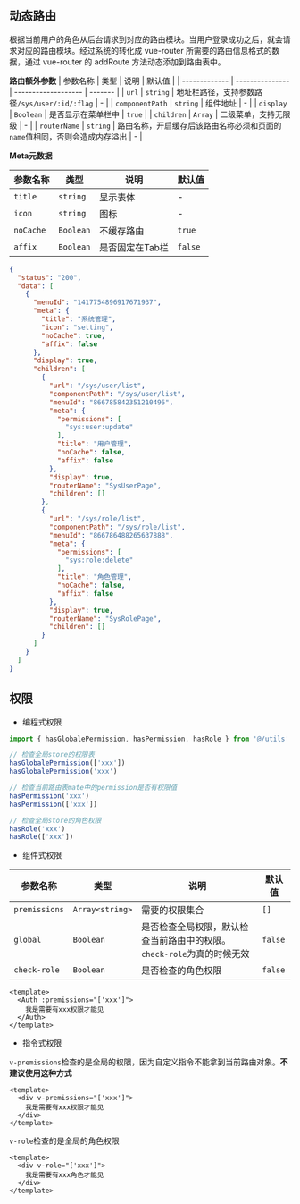 

## 动态路由

根据当前用户的角色从后台请求到对应的路由模块。当用户登录成功之后，就会请求对应的路由模块。经过系统的转化成 vue-router 所需要的路由信息格式的数据，通过 vue-router 的 addRoute 方法动态添加到路由表中。


**路由额外参数**
| 参数名称      | 类型            | 说明       | 默认值  |
| ------------- | --------------- | ------------------- | ------- |
| `url` | `string` | 地址栏路径，支持参数路径`/sys/user/:id/:flag`   | -   |
| `componentPath`      | `string`       | 组件地址 | - |
| `display`  | `Boolean`       | 是否显示在菜单栏中    | `true` |
| `children`  | `Array`       | 二级菜单，支持无限级    | - |
| `routerName`  | `string`       | 路由名称，开启缓存后该路由名称必须和页面的`name`值相同，否则会造成内存溢出    | - |

**Meta元数据**

| 参数名称      | 类型            | 说明       | 默认值  |
| ------------- | --------------- | ------------------- | ------- |
| `title` | `string` | 显示表体   | -   |
| `icon`      | `string`       | 图标 | - |
| `noCache`  | `Boolean`       | 不缓存路由    | `true` |
| `affix`  | `Boolean`       | 是否固定在Tab栏    | `false` |


```json
{
  "status": "200",
  "data": [
    {
      "menuId": "1417754896917671937",
      "meta": {
        "title": "系统管理",
        "icon": "setting",
        "noCache": true,
        "affix": false
      },
      "display": true,
      "children": [
        {
          "url": "/sys/user/list",
          "componentPath": "/sys/user/list",
          "menuId": "866785842351210496",
          "meta": {
            "permissions": [
              "sys:user:update"
            ],
            "title": "用户管理",
            "noCache": false,
            "affix": false
          },
          "display": true,
          "routerName": "SysUserPage",
          "children": []
        },
        {
          "url": "/sys/role/list",
          "componentPath": "/sys/role/list",
          "menuId": "866786488265637888",
          "meta": {
            "permissions": [
              "sys:role:delete"
            ],
            "title": "角色管理",
            "noCache": false,
            "affix": false
          },
          "display": true,
          "routerName": "SysRolePage",
          "children": []
        }
      ]
    }
  ]
}
```

## 权限

- 编程式权限

```ts
import { hasGlobalePermission, hasPermission, hasRole } from '@/utils'

// 检查全局store的权限表
hasGlobalePermission(['xxx'])
hasGlobalePermission('xxx')

// 检查当前路由表mate中的permission是否有权限值
hasPermission('xxx')
hasPermission(['xxx'])

// 检查全局store的角色权限
hasRole('xxx')
hasRole(['xxx'])
```

- 组件式权限

| 参数名称      | 类型            | 说明       | 默认值  |
| ------------- | --------------- | ------------------- | ------- |
| `premissions` | `Array<string>` | 需要的权限集合   | `[]`    |
| `global`      | `Boolean`       | 是否检查全局权限，默认检查当前路由中的权限。`check-role`为真的时候无效 | `false` |
| `check-role`  | `Boolean`       | 是否检查的角色权限    | `false` |


```vue
<template>
  <Auth :premissions="['xxx']">
    我是需要有xxx权限才能见
  </Auth>
</template>
```

- 指令式权限

`v-premissions`检查的是全局的权限，因为自定义指令不能拿到当前路由对象。**不建议使用这种方式**

```vue
<template>
  <div v-premissions="['xxx']">
    我是需要有xxx权限才能见
  </div>
</template>
```

`v-role`检查的是全局的角色权限

```vue
<template>
  <div v-role="['xxx']">
    我是需要有xxx角色才能见
  </div>
</template>
```
